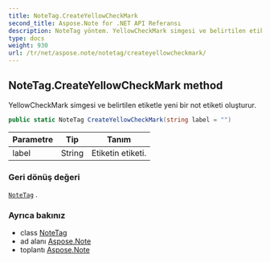 ```yaml
---
title: NoteTag.CreateYellowCheckMark
second_title: Aspose.Note for .NET API Referansı
description: NoteTag yöntem. YellowCheckMark simgesi ve belirtilen etiketle yeni bir not etiketi oluşturur.
type: docs
weight: 930
url: /tr/net/aspose.note/notetag/createyellowcheckmark/
---
```

## NoteTag.CreateYellowCheckMark method

YellowCheckMark simgesi ve belirtilen etiketle yeni bir not etiketi oluşturur.

```csharp
public static NoteTag CreateYellowCheckMark(string label = "")
```

| Parametre | Tip | Tanım |
| --- | --- | --- |
| label | String | Etiketin etiketi. |

### Geri dönüş değeri

[`NoteTag`](../) .

### Ayrıca bakınız

* class [NoteTag](../)
* ad alanı [Aspose.Note](../../notetag/)
* toplantı [Aspose.Note](../../../)


